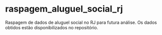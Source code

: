 # raspagem_aluguel_social_rj
Raspagem de dados de aluguel social no RJ para futura análise. Os dados obtidos estão disponibilizados no repositório.
